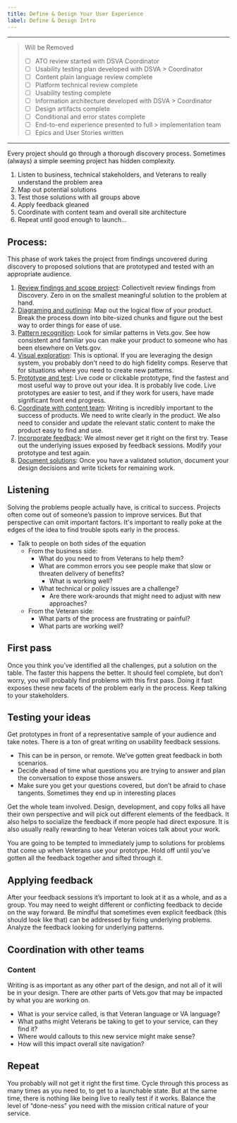 ```yaml
---
title: Define & Design Your User Experience
label: Define & Design Intro
---
```

---
> Will be Removed
> - [ ] ATO review started with DSVA Coordinator
> - [ ] Usability testing plan developed with DSVA > Coordinator
> - [ ] Content plain language review complete
> - [ ] Platform technical review complete
> - [ ] Usability testing complete
> - [ ] Information architecture developed with DSVA > Coordinator
> - [ ] Design artifacts complete
> - [ ] Conditional and error states complete
> - [ ] End-to-end experience presented to full > implementation team
> - [ ] Epics and User Stories written
---




Every project should go through a thorough discovery process. Sometimes (always) a simple seeming project has hidden complexity.

1. Listen to business, technical stakeholders, and Veterans to really understand the problem area
2. Map out potential solutions
3. Test those solutions with all groups above
4. Apply feedback gleaned
5. Coordinate with content team and overall site architecture
6. Repeat until good enough to launch...


## Process:
This phase of work takes the project from findings uncovered during discovery to proposed solutions that are prototyped and tested with an appropriate audience.

1. [Review findings and scope project](): Collectivelt review findings from Discovery. Zero in on the smallest meaningful solution to the problem at hand.
1. [Diagraming and outlining](): Map out the logical flow of your product. Break the process down into bite-sized chunks and figure out the best way to order things for ease of use.
1. [Pattern recognition](): Look for similar patterns in Vets.gov. See how consistent and familiar you can make your product to someone who has been elsewhere on Vets.gov.
1. [Visual exploration](): This is optional. If you are leveraging the design system, you probably don't need to do high fidelity comps. Reserve that for situations where you need to create new patterns.
1. [Prototype and test](prototyping): Live code or clickable prototype, find the fastest and most useful way to prove out your idea. It is probably live code. Live prototypes are easier to test, and if they work for users, have made significant front end progress.
1. [Coordinate with content team](): Writing is incredibly important to the success of products. We need to write clearly in the product. We also need to consider and update the relevant static content to make the product easy to find and use.
1. [Incorporate feedback](): We almost never get it right on the first try. Tease out the underlying issues exposed by feedback sessions. Modify your prototype and test again.
1. [Document solutions](): Once you have a validated solution, document your design decisions and write tickets for remaining work.

## Listening
Solving the problems people actually have, is critical to success. Projects often come out of someone’s passion to improve services. But that perspective can omit important factors. It's important to really poke at the edges of the idea to find trouble spots early in the process.

- Talk to people on both sides of the equation
  - From the business side:
    - What do you need to from Veterans to help them?
    - What are common errors you see people make that slow or threaten delivery of benefits?
      - What is working well?
    - What technical or policy issues are a challenge?
      - Are there work-arounds that might need to adjust with new approaches?
  - From the Veteran side:
    - What parts of the process are frustrating or painful?
    - What parts are working well?


## First pass
Once you think you’ve identified all the challenges, put a solution on the table. The faster this happens the better. It should feel complete, but don’t worry, you will probably find problems with this first pass. Doing it fast exposes these new facets of the problem early in the process. Keep talking to your stakeholders.

## Testing your ideas
Get prototypes in front of a representative sample of your audience and take notes. There is a ton of great writing on usability feedback sessions.
- This can be in person, or remote. We’ve gotten great feedback in both scenarios.
- Decide ahead of time what questions you are trying to answer and plan the conversation to expose those answers.
- Make sure you get your questions covered, but don’t be afraid to chase tangents. Sometimes they end up in interesting places

Get the whole team involved. Design, development, and copy folks all have their own perspective and will pick out different elements of the feedback. It also helps to socialize the feedback if more people had direct exposure. It is also usually really rewarding to hear Veteran voices talk about your work.

You are going to be tempted to immediately jump to solutions for problems that come up when Veterans use your prototype. Hold off until you’ve gotten all the feedback together and sifted through it.

## Applying feedback
After your feedback sessions it’s important to look at it as a whole, and as a group. You may need to weight different or conflicting feedback to decide on the way forward. Be mindful that sometimes even explicit feedback (this should look like that) can be addressed by fixing underlying problems. Analyze the feedback looking for underlying patterns.

## Coordination with other teams
### Content
Writing is as important as any other part of the design, and not all of it will be in your design. There are other parts of Vets.gov that may be impacted by what you are working on.
- What is your service called, is that Veteran language or VA language?
- What paths might Veterans be taking to get to your service, can they find it?
- Where would callouts to this new service might make sense?
- How will this impact overall site navigation?

## Repeat
You probably will not get it right the first time. Cycle through this process as many times as you need to, to get to a launchable state. But at the same time, there is nothing like being live to really test if it works. Balance the level of “done-ness” you need with the mission critical nature of your service.
